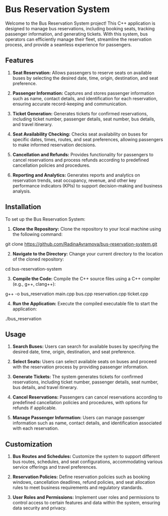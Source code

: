 # Bus Reservation System
Welcome to the Bus Reservation System project! This C++ application is designed to manage bus reservations, including booking seats, tracking passenger information, and generating tickets. With this system, bus operators can efficiently manage their fleet, streamline the reservation process, and provide a seamless experience for passengers.

## Features
1. **Seat Reservation:** Allows passengers to reserve seats on available buses by selecting the desired date, time, origin, destination, and seat preference.

2. **Passenger Information:** Captures and stores passenger information such as name, contact details, and identification for each reservation, ensuring accurate record-keeping and communication.

3. **Ticket Generation:** Generates tickets for confirmed reservations, including ticket number, passenger details, seat number, bus details, and travel itinerary.

4. **Seat Availability Checking:** Checks seat availability on buses for specific dates, times, routes, and seat preferences, allowing passengers to make informed reservation decisions.

5. **Cancellation and Refunds:** Provides functionality for passengers to cancel reservations and process refunds according to predefined cancellation policies and procedures.

6. **Reporting and Analytics:** Generates reports and analytics on reservation trends, seat occupancy, revenue, and other key performance indicators (KPIs) to support decision-making and business analysis.

## Installation
To set up the Bus Reservation System:

1. **Clone the Repository:** Clone the repository to your local machine using the following command:

git clone https://github.com/RadinaAvramova/bus-reservation-system.git

2. **Navigate to the Directory:** Change your current directory to the location of the cloned repository:

cd bus-reservation-system

3. **Compile the Code:** Compile the C++ source files using a C++ compiler (e.g., g++, clang++):

g++ -o bus_reservation main.cpp bus.cpp reservation.cpp ticket.cpp

4. **Run the Application:** Execute the compiled executable file to start the application:

./bus_reservation

## Usage
1. **Search Buses:** Users can search for available buses by specifying the desired date, time, origin, destination, and seat preference.

2. **Select Seats:** Users can select available seats on buses and proceed with the reservation process by providing passenger information.

3. **Generate Tickets:** The system generates tickets for confirmed reservations, including ticket number, passenger details, seat number, bus details, and travel itinerary.

4. **Cancel Reservations:** Passengers can cancel reservations according to predefined cancellation policies and procedures, with options for refunds if applicable.

5. **Manage Passenger Information:** Users can manage passenger information such as name, contact details, and identification associated with each reservation.

## Customization
1. **Bus Routes and Schedules:** Customize the system to support different bus routes, schedules, and seat configurations, accommodating various service offerings and travel preferences.

2. **Reservation Policies:** Define reservation policies such as booking windows, cancellation deadlines, refund policies, and seat allocation rules to meet business requirements and regulatory standards.

3. **User Roles and Permissions:** Implement user roles and permissions to control access to certain features and data within the system, ensuring data security and privacy.
